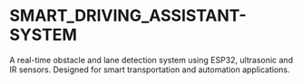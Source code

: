 # SMART_DRIVING_ASSISTANT-SYSTEM
A real-time obstacle and lane detection system using ESP32, ultrasonic and IR sensors. Designed for smart transportation and automation applications.
